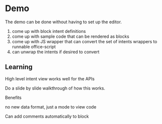 # Demo

The demo can be done without having to set up the editor.

1. come up with block intent definitions
1. come up with sample code that can be rendered as blocks
1. come up with JS wrapper that can convert the set of intents wrappers to runnable office-script
1. can unwrap the intents if desired to convert

## Learning

High level intent view works well for the APIs

Do a slide by slide walkthrough of how this works.

Benefits

no new data format, just a mode to view code


Can add comments automatically to block